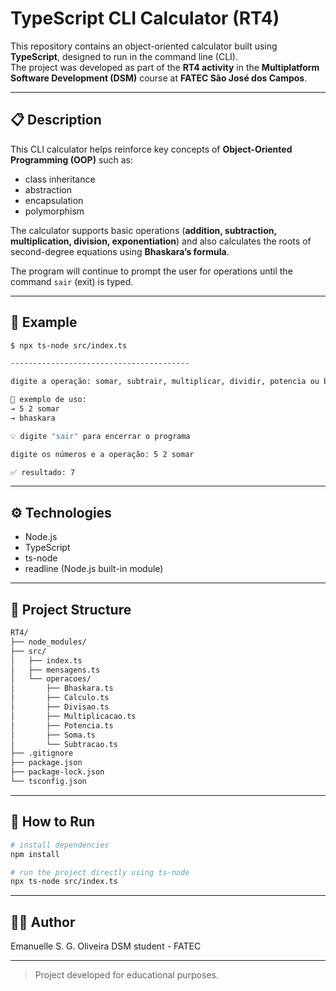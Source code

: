 # TypeScript CLI Calculator (RT4)

This repository contains an object-oriented calculator built using **TypeScript**, designed to run in the command line (CLI).  
The project was developed as part of the **RT4 activity** in the **Multiplatform Software Development (DSM)** course at **FATEC São José dos Campos**.

---

## 📋 Description

This CLI calculator helps reinforce key concepts of **Object-Oriented Programming (OOP)** such as:

- class inheritance  
- abstraction  
- encapsulation  
- polymorphism  

The calculator supports basic operations (**addition, subtraction, multiplication, division, exponentiation**) and also calculates the roots of second-degree equations using **Bhaskara’s formula**.

The program will continue to prompt the user for operations until the command `sair` (exit) is typed.

---

## 🧪 Example

```bash
$ npx ts-node src/index.ts

----------------------------------------

digite a operação: somar, subtrair, multiplicar, dividir, potencia ou bhaskara

📌 exemplo de uso:
→ 5 2 somar
→ bhaskara

💡 digite "sair" para encerrar o programa

digite os números e a operação: 5 2 somar

✅ resultado: 7
```

---

## ⚙️ Technologies

- Node.js  
- TypeScript  
- ts-node  
- readline (Node.js built-in module)

---

## 📁 Project Structure

```bash
RT4/
├── node_modules/
├── src/
│   ├── index.ts
│   ├── mensagens.ts
│   └── operacoes/
│       ├── Bhaskara.ts
│       ├── Calculo.ts
│       ├── Divisao.ts
│       ├── Multiplicacao.ts
│       ├── Potencia.ts
│       ├── Soma.ts
│       └── Subtracao.ts
├── .gitignore
├── package.json
├── package-lock.json
└── tsconfig.json
```

---

## 🚀 How to Run

```bash
# install dependencies
npm install

# run the project directly using ts-node
npx ts-node src/index.ts
```

---

## 👩‍💻 Author

Emanuelle S. G. Oliveira DSM student - FATEC

---

> Project developed for educational purposes.
